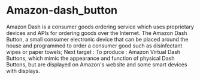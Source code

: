# Amazon-dash_button
Amazon Dash is a consumer goods ordering service which uses proprietary devices and APIs for ordering goods over the Internet.
The Amazon Dash Button, a small consumer electronic device that can be placed around the house and programmed to order a consumer good such as disinfectant wipes or paper towels;
Next target : To produce : Amazon Virtual Dash Buttons, 
which mimic the appearance and function of physical Dash Buttons, but are displayed on Amazon's website and some smart devices with displays.
